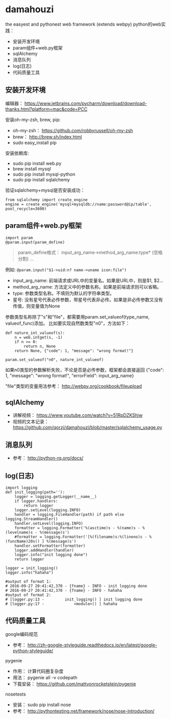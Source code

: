 # damahouzi
the easyest and pythonest web framework (extends webpy)
python的web实践：
* 安装开发环境
* param组件+web.py框架
* sqlAlchemy
* 消息队列
* log(日志)
* 代码质量工具

## 安装开发环境
编辑器：
https://www.jetbrains.com/pycharm/download/download-thanks.html?platform=mac&code=PCC

安装oh-my-zsh, brew, pip:
* oh-my-zsh： https://github.com/robbyrussell/oh-my-zsh
* brew： http://brew.sh/index.html
* sudo easy_install pip

安装依赖库:
* sudo pip install web.py
* brew install mysql
* sudo pip install mysql-python
* sudo pip install sqlalchemy

验证sqlalchemy+mysql是否安装成功：
``` 
from sqlalchemy import create_engine
engine = create_engine('mysql+mysqldb://name:password@ip/table', pool_recycle=3600) 
```

## param组件+web.py框架
```
import param
@param.input(param_define)
```
> param_define格式： input_arg_name->method_arg_name:type* (空格分割) ...

例如: ```@param.input("$1->uid:n? name->uname icon:file")```

* input_arg_name: 前端请求或URL中的变量名。如果是URL中，则是$1, $2...
* method_arg_name: 方法定义中的参数名称。如果是前端请求则可以省略。
* type: 参数类型名称。不填则为默认的字符串类型。
* 星号: 没有星号代表必传参数，带星号代表非必传。如果是非必传参数又没有传值，则变量值为None

参数类型名称除了"s"和"file"，都需要用param.set_valueof(type_name, valueof_func)添加。
比如要实现自然数类型"n0"，方法如下：
```
def nature_int_valueof(s):
    n = web.intget(s, -1)
    if n >= 0:
        return n, None
    return None, {"code": 1, "message": "wrong format!"}

param.set_valueof("n0", nature_int_valueof)
```
如果n0类型的参数解析失败，不论是否是必传参数，框架都会直接返回 {"code": 1, "message": "wrong format!", "errorField": input_arg_name}

"file"类型的变量用法参考： http://webpy.org/cookbook/fileupload

## sqlAlchemy
* 讲解视频： https://www.youtube.com/watch?v=51RpDZKShiw
* 视频的文本记录： https://github.com/qorzj/damahouzi/blob/master/sqlalchemy_usage.py

## 消息队列
* 参考： http://python-rq.org/docs/

## log(日志)
```
import logging
def init_logging(path=''):
    logger = logging.getLogger(__name__)
    if logger.handlers:
        return logger
    logger.setLevel(logging.INFO)
    handler = logging.FileHandler(path) if path else logging.StreamHandler()
    handler.setLevel(logging.INFO)
    formatter = logging.Formatter('%(asctime)s - %(name)s - %(levelname)s - %(message)s')
    #formatter = logging.Formatter('[%(filename)s:%(lineno)s - %(funcName)20s() ] %(message)s')
    handler.setFormatter(formatter)
    logger.addHandler(handler)
    logger.info("init logging done")
    return logger

logger = init_logging()
logger.info("hahaha")

#output of format 1:
# 2016-09-27 20:41:42,370 - {fname} - INFO - init logging done
# 2016-09-27 20:41:42,370 - {fname} - INFO - hahaha
#output of format 2:
# [logger.py:13 -         init_logging() ] init logging done
# [logger.py:17 -             <module>() ] hahaha
```

## 代码质量工具
google编码规范
* 参考： http://zh-google-styleguide.readthedocs.io/en/latest/google-python-styleguide/

pygenie
* 作用： 计算代码圈复杂度
* 用法： pygenie all -v codepath
* 下载安装： https://github.com/mattvonrocketstein/pygenie

nosetests
* 安装： sudo pip install nose
* 参考： http://pythontesting.net/framework/nose/nose-introduction/
